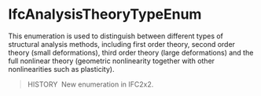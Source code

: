 IfcAnalysisTheoryTypeEnum
=========================

This enumeration is used to distinguish between different types of structural analysis methods, including first order theory, second order theory (small deformations), third order theory (large deformations) and the full nonlinear theory (geometric nonlinearity together with other nonlinearities such as plasticity).

> HISTORY&nbsp; New enumeration in IFC2x2.
